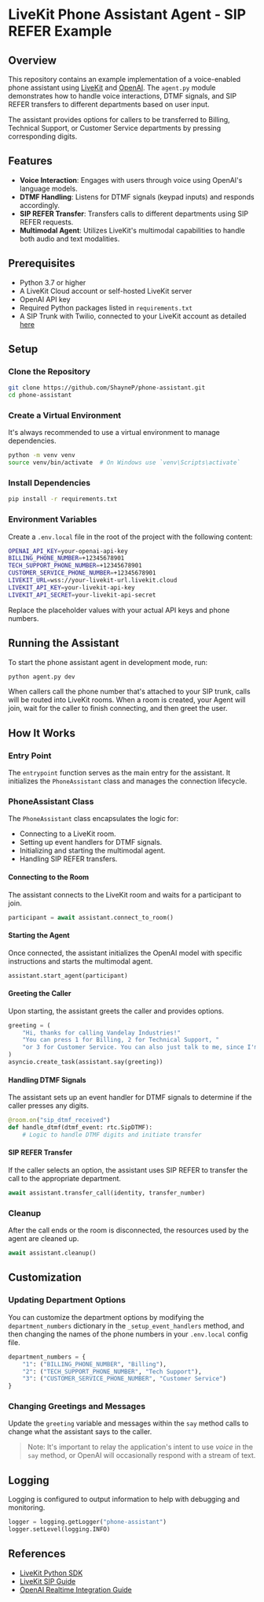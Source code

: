 # LiveKit Phone Assistant Agent - SIP REFER Example

## Overview

This repository contains an example implementation of a voice-enabled phone assistant using [LiveKit](https://docs.livekit.io/agents/overview/) and [OpenAI](https://platform.openai.com/docs/concepts). The `agent.py` module demonstrates how to handle voice interactions, DTMF signals, and SIP REFER transfers to different departments based on user input.

The assistant provides options for callers to be transferred to Billing, Technical Support, or Customer Service departments by pressing corresponding digits.

## Features

- **Voice Interaction**: Engages with users through voice using OpenAI's language models.
- **DTMF Handling**: Listens for DTMF signals (keypad inputs) and responds accordingly.
- **SIP REFER Transfer**: Transfers calls to different departments using SIP REFER requests.
- **Multimodal Agent**: Utilizes LiveKit's multimodal capabilities to handle both audio and text modalities.

## Prerequisites

- Python 3.7 or higher
- A LiveKit Cloud account or self-hosted LiveKit server
- OpenAI API key
- Required Python packages listed in `requirements.txt`
- A SIP Trunk with Twilio, connected to your LiveKit account as detailed [here](https://docs.livekit.io/sip/)

## Setup

### Clone the Repository

```bash
git clone https://github.com/ShayneP/phone-assistant.git
cd phone-assistant
```

### Create a Virtual Environment

It's always recommended to use a virtual environment to manage dependencies.

```bash
python -m venv venv
source venv/bin/activate  # On Windows use `venv\Scripts\activate`
```

### Install Dependencies

```bash
pip install -r requirements.txt
```

### Environment Variables

Create a `.env.local` file in the root of the project with the following content:

```bash
OPENAI_API_KEY=your-openai-api-key
BILLING_PHONE_NUMBER=+12345678901
TECH_SUPPORT_PHONE_NUMBER=+12345678901
CUSTOMER_SERVICE_PHONE_NUMBER=+12345678901
LIVEKIT_URL=wss://your-livekit-url.livekit.cloud
LIVEKIT_API_KEY=your-livekit-api-key
LIVEKIT_API_SECRET=your-livekit-api-secret
```

Replace the placeholder values with your actual API keys and phone numbers.

## Running the Assistant

To start the phone assistant agent in development mode, run:

```bash
python agent.py dev
```

When callers call the phone number that's attached to your SIP trunk, calls will be routed into LiveKit rooms.
When a room is created, your Agent will join, wait for the caller to finish connecting, and then greet the user. 

## How It Works

### Entry Point

The `entrypoint` function serves as the main entry for the assistant. It initializes the `PhoneAssistant` class and manages the connection lifecycle.

### PhoneAssistant Class

The `PhoneAssistant` class encapsulates the logic for:

- Connecting to a LiveKit room.
- Setting up event handlers for DTMF signals.
- Initializing and starting the multimodal agent.
- Handling SIP REFER transfers.

#### Connecting to the Room

The assistant connects to the LiveKit room and waits for a participant to join.

```python
participant = await assistant.connect_to_room()
```

#### Starting the Agent

Once connected, the assistant initializes the OpenAI model with specific instructions and starts the multimodal agent.

```python
assistant.start_agent(participant)
```

#### Greeting the Caller

Upon starting, the assistant greets the caller and provides options.

```python
greeting = (
    "Hi, thanks for calling Vandelay Industries!"
    "You can press 1 for Billing, 2 for Technical Support, "
    "or 3 for Customer Service. You can also just talk to me, since I'm a LiveKit agent."
)
asyncio.create_task(assistant.say(greeting))
```

#### Handling DTMF Signals

The assistant sets up an event handler for DTMF signals to determine if the caller presses any digits.

```python
@room.on("sip_dtmf_received")
def handle_dtmf(dtmf_event: rtc.SipDTMF):
    # Logic to handle DTMF digits and initiate transfer
```

#### SIP REFER Transfer

If the caller selects an option, the assistant uses SIP REFER to transfer the call to the appropriate department.

```python
await assistant.transfer_call(identity, transfer_number)
```

### Cleanup

After the call ends or the room is disconnected, the resources used by the agent are cleaned up.

```python
await assistant.cleanup()
```

## Customization

### Updating Department Options

You can customize the department options by modifying the `department_numbers` dictionary in the `_setup_event_handlers` method, and then changing the names of the phone numbers in your `.env.local` config file.

```python
department_numbers = {
    "1": ("BILLING_PHONE_NUMBER", "Billing"),
    "2": ("TECH_SUPPORT_PHONE_NUMBER", "Tech Support"),
    "3": ("CUSTOMER_SERVICE_PHONE_NUMBER", "Customer Service")
}
```

### Changing Greetings and Messages

Update the `greeting` variable and messages within the `say` method calls to change what the assistant says to the caller.

> Note: It's important to relay the application's intent to use *voice* in the `say` method, or OpenAI will occasionally respond with a stream of text.

## Logging

Logging is configured to output information to help with debugging and monitoring.

```python
logger = logging.getLogger("phone-assistant")
logger.setLevel(logging.INFO)
```

## References

- [LiveKit Python SDK](https://docs.livekit.io/guides/python)
- [LiveKit SIP Guide](https://docs.livekit.io/sip/)
- [OpenAI Realtime Integration Guide](https://docs.livekit.io/agents/openai/overview/)
